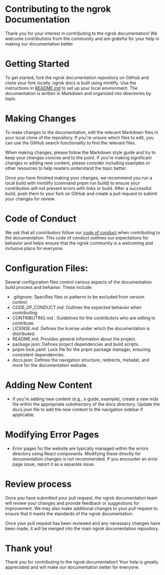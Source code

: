 # Contributing to the ngrok Documentation

Thank you for your interest in contributing to the ngrok documentation! We welcome contributions from the community and are grateful for your help in making our documentation better.

# Getting Started

To get started, fork the ngrok documentation repository on GitHub and clone your fork locally. ngrok docs is built using mintlify. Use the instructions in [README.md](https://github.com/ngrok/ngrok-docs/blob/main/README.md) to set up your local environment. The documentation is written in Markdown and organized into directories by topic.

# Making Changes

To make changes to the documentation, edit the relevant Markdown files in your local clone of the repository. If you're unsure which files to edit, you can use the GitHub search functionality to find the relevant files.

When making changes, please follow the Markdown style guide and try to keep your changes concise and to the point. If you're making significant changes or adding new content, please consider including examples or other resources to help readers understand the topic better.

Once you have finished making your changes, we recommend you run a local build with mintilify (command pnpm run build) to ensure your contribution will not present errors with links or build. After a successful build, push them to your fork on GitHub and create a pull request to submit your changes for review.

# Code of Conduct

We ask that all contributors follow our [code of conduct](https://github.com/ngrok/ngrok-docs/blob/main/CODE_OF_CONDUCT.md) when contributing to the documentation. This code of conduct outlines our expectations for behavior and helps ensure that the ngrok community is a welcoming and inclusive place for everyone.

# Configuration Files:

Several configuration files control various aspects of the documentation build process and behavior. These include:

- .gitignore: Specifies files or patterns to be excluded from version control.
- CODE_OF_CONDUCT.md: Outlines the expected behavior when contributing.
- CONTRIBUTING.md : Guidelines for the contributors who are willing to contribute.
- LICENSE.md: Defines the license under which the documentation is distributed.
- README.md: Provides general information about the project.
- package.json: Defines project dependencies and build scripts.
- pnpm-lock.yaml: Lock file for the pnpm package manager, ensuring consistent dependencies.
- docs.json: Defines the navigation structure, redirects, metadat, and more for the documentation website.

# Adding New Content

- If you're adding new content (e.g., a guide, example), create a new mdx file within the appropriate subdirectory of the docs directory.
  Update the docs.json file to add the new content to the navigation sidebar if applicable.

# Modifying Error Pages

- Error pages for the website are typically managed within the errors directory using React components. Modifying these directly for documentation changes is not recommended. If you encounter an error page issue, report it as a separate issue.

# Review process

Once you have submitted your pull request, the ngrok documentation team will review your changes and provide feedback or suggestions for improvement. We may also make additional changes to your pull request to ensure that it meets the standards of the ngrok documentation.

Once your pull request has been reviewed and any necessary changes have been made, it will be merged into the main ngrok documentation repository.

# Thank you!

Thank you for contributing to the ngrok documentation! Your help is greatly appreciated and will make our documentation better for everyone.
